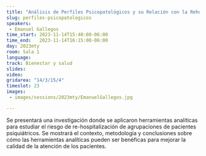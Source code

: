 ```yaml
---
title: "Análisis de Perfiles Psicopatológicos y su Relación con la Rehospitalización"
slug: perfiles-psicopatologicos
speakers:
 - Emanuel Gallegos
time_start: 2023-11-14T15:40:00-06:00
time_end:   2023-11-14T16:15:00-06:00
day: 2023mty
room: Sala 1 
language: 
track: Bienestar y salud
slides: 
video: 
gridarea: "14/3/15/4"
timeslot: 23
images:
 - images/sessions/2023mty/EmanuelGallegos.jpg

---
```


Se presentará una investigación donde se aplicaron herramientas analíticas para estudiar el riesgo de re-hospitalización de agrupaciones de pacientes psiquiátricos. Se mostrará el contexto, metodología y conclusiones sobre cómo las herramientas analíticas pueden ser benéficas para mejorar la calidad de la atención de los pacientes.

